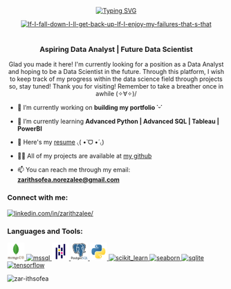 <p align="center">
  <a href="https://git.io/typing-svg"><img src="https://readme-typing-svg.demolab.com?font=Space+Mono&pause=1000&color=CA8A8B&center=true&vCenter=true&width=435&lines=Hiya!+I'm+Zarith++(+%C2%B4+%CF%89+%60+)%E3%83%8E%EF%BE%9E;Welcome+to+my+profile~" alt="Typing SVG" /></a><p align="center">
<p align="center">
    <a href="https://ibb.co/wrvnTyq"><img src="https://i.ibb.co/qFZHzB8/If-I-fall-down-I-ll-get-back-up-If-I-enjoy-my-failures-that-s-that.jpg" alt="If-I-fall-down-I-ll-get-back-up-If-I-enjoy-my-failures-that-s-that" border="0"></a><br /><a target='_blank' href='https://imgbb.com/'></a><br />
</p>
<h3 align="center">Aspiring Data Analyst | Future Data Scientist</h3>

<p align="center">
Glad you made it here! I'm currently looking for a position as a Data Analyst and hoping to be a Data Scientist in the future. Through this platform, I wish to keep track of my progress within the data science field through projects so, stay tuned!
Thank you for visiting! Remember to take a breather once in awhile (✧∀✧)/

- 🔭 I’m currently working on **building my portfolio ˙ᵕ˙**

- 🌱 I’m currently learning **Advanced Python | Advanced SQL | Tableau | PowerBI**

- 📄 Here's my [resume](https://drive.google.com/file/d/1d6EF1-v-VhaFaZoyYozXVZuheLFqJg-x/view?usp=sharing) ৻(  •̀ ᗜ •́  ৻)

- 👨‍💻 All of my projects are available at [my github](https://github.com/zar-ithsofea/zar-ithsofea)

- 📫 You can reach me through my email: **zarithsofea.norezalee@gmail.com**

<h3 align="left">Connect with me:</h3>
<p align="left">
<a href="https://linkedin.com/in/linkedin.com/in/zarithzalee/" target="blank"><img align="center" src="https://raw.githubusercontent.com/rahuldkjain/github-profile-readme-generator/master/src/images/icons/Social/linked-in-alt.svg" alt="linkedin.com/in/zarithzalee/" height="30" width="40" /></a>
</p>

<h3 align="left">Languages and Tools:</h3>
<p align="left"> <a href="https://www.mongodb.com/" target="_blank" rel="noreferrer"> <img src="https://raw.githubusercontent.com/devicons/devicon/master/icons/mongodb/mongodb-original-wordmark.svg" alt="mongodb" width="40" height="40"/> </a> <a href="https://www.microsoft.com/en-us/sql-server" target="_blank" rel="noreferrer"> <img src="https://www.svgrepo.com/show/303229/microsoft-sql-server-logo.svg" alt="mssql" width="40" height="40"/> </a> <a href="https://pandas.pydata.org/" target="_blank" rel="noreferrer"> <img src="https://raw.githubusercontent.com/devicons/devicon/2ae2a900d2f041da66e950e4d48052658d850630/icons/pandas/pandas-original.svg" alt="pandas" width="40" height="40"/> </a> <a href="https://www.postgresql.org" target="_blank" rel="noreferrer"> <img src="https://raw.githubusercontent.com/devicons/devicon/master/icons/postgresql/postgresql-original-wordmark.svg" alt="postgresql" width="40" height="40"/> </a> <a href="https://www.python.org" target="_blank" rel="noreferrer"> <img src="https://raw.githubusercontent.com/devicons/devicon/master/icons/python/python-original.svg" alt="python" width="40" height="40"/> </a> <a href="https://scikit-learn.org/" target="_blank" rel="noreferrer"> <img src="https://upload.wikimedia.org/wikipedia/commons/0/05/Scikit_learn_logo_small.svg" alt="scikit_learn" width="40" height="40"/> </a> <a href="https://seaborn.pydata.org/" target="_blank" rel="noreferrer"> <img src="https://seaborn.pydata.org/_images/logo-mark-lightbg.svg" alt="seaborn" width="40" height="40"/> </a> <a href="https://www.sqlite.org/" target="_blank" rel="noreferrer"> <img src="https://www.vectorlogo.zone/logos/sqlite/sqlite-icon.svg" alt="sqlite" width="40" height="40"/> </a> <a href="https://www.tensorflow.org" target="_blank" rel="noreferrer"> <img src="https://www.vectorlogo.zone/logos/tensorflow/tensorflow-icon.svg" alt="tensorflow" width="40" height="40"/> </a> </p>

<p align="left"> <img src="https://komarev.com/ghpvc/?username=zar-ithsofea&label=Profile%20views&color=0e75b6&style=flat" alt="zar-ithsofea" /> </p>
